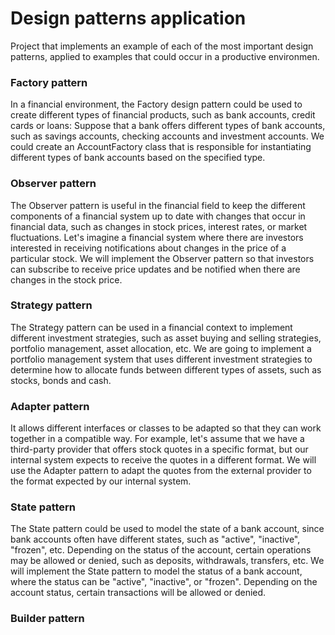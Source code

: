 # Design patterns application
Project that implements an example of each of the most important design patterns, applied to examples that could occur in a productive environmen.

### Factory pattern
In a financial environment, the Factory design pattern could be used to create different types of financial products, such as bank accounts, credit cards or loans: Suppose that a bank offers different types of bank accounts, such as savings accounts, checking accounts and investment accounts. We could create an AccountFactory class that is responsible for instantiating different types of bank accounts based on the specified type.

### Observer pattern
The Observer pattern is useful in the financial field to keep the different components of a financial system up to date with changes that occur in financial data, such as changes in stock prices, interest rates, or market fluctuations.
Let's imagine a financial system where there are investors interested in receiving notifications about changes in the price of a particular stock. We will implement the Observer pattern so that investors can subscribe to receive price updates and be notified when there are changes in the stock price.

### Strategy pattern
The Strategy pattern can be used in a financial context to implement different investment strategies, such as asset buying and selling strategies, portfolio management, asset allocation, etc.
We are going to implement a portfolio management system that uses different investment strategies to determine how to allocate funds between different types of assets, such as stocks, bonds and cash.

### Adapter pattern
It allows different interfaces or classes to be adapted so that they can work together in a compatible way. For example, let's assume that we have a third-party provider that offers stock quotes in a specific format, but our internal system expects to receive the quotes in a different format. We will use the Adapter pattern to adapt the quotes from the external provider to the format expected by our internal system.

### State pattern
The State pattern could be used to model the state of a bank account, since bank accounts often have different states, such as "active", "inactive", "frozen", etc. Depending on the status of the account, certain operations may be allowed or denied, such as deposits, withdrawals, transfers, etc.
We will implement the State pattern to model the status of a bank account, where the status can be "active", "inactive", or "frozen". Depending on the account status, certain transactions will be allowed or denied.

### Builder pattern
